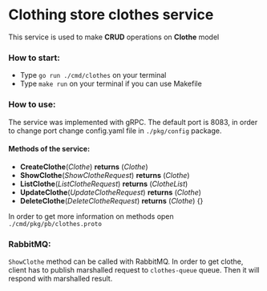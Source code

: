 # Clothing store clothes service

This service is used to make **CRUD** operations on **Clothe** model

### How to start:
* Type `go run ./cmd/clothes` on your terminal
* Type `make run` on your terminal if you can use Makefile

### How to use:
The service was implemented with gRPC. The default port is 8083,
in order to change port change config.yaml file in
`./pkg/config` package.

#### Methods of the service:
* **CreateClothe**(*Clothe*) **returns** (*Clothe*)
* **ShowClothe**(*ShowClotheRequest*) **returns** (*Clothe*)
* **ListClothe**(*ListClotheRequest*) **returns** (*ClotheList*)
* **UpdateClothe**(*UpdateClotheRequest*) **returns** (*Clothe*)
* **DeleteClothe**(*DeleteClotheRequest*) **returns** (*Clothe*) {}

In order to get more information on methods open `./cmd/pkg/pb/clothes.proto`

### RabbitMQ:
`ShowClothe` method can be called with RabbitMQ. In order to get clothe, client has to
publish marshalled request to `clothes-queue` queue. Then it will respond with marshalled
result.